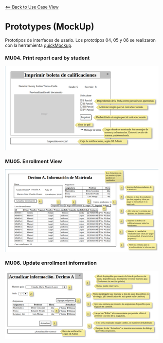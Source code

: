 [<== Back to Use Case View](./usecase-view.md)

# Prototypes (MockUp)

Prototipos de interfaces de usario.
Los prototipos 04, 05 y 06 se realizaron con la herramienta [quickMockup](https://jdittrich.github.io/quickMockup/).

### MU04. Print report card by student
![](../UseCaseView/Prototype/MU04.png)

### MU05. Enrollment View 
![](../UseCaseView/Prototype/MU05.png)

### MU06. Update enrollment information
![](../UseCaseView/Prototype/MU06.png)
